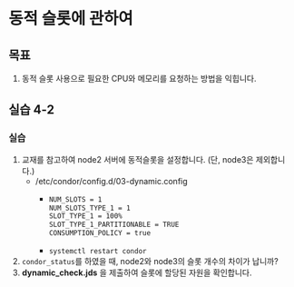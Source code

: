 # 동적 슬롯에 관하여 

## 목표
1. 동적 슬롯 사용으로 필요한 CPU와 메모리를 요청하는 방법을 익힙니다.

## 실습 4-2
### 실습
1. 교재를 참고하여 node2 서버에 동적슬롯을 설정합니다. (단, node3은 제외합니다.)
   * /etc/condor/config.d/03-dynamic.config
       * ```bash
         NUM_SLOTS = 1
         NUM_SLOTS_TYPE_1 = 1
         SLOT_TYPE_1 = 100%
         SLOT_TYPE_1_PARTITIONABLE = TRUE
         CONSUMPTION_POLICY = true
         ```
       * ```systemctl restart condor```
1. ```condor_status```를 하였을 때, node2와 node3의 슬롯 개수의 차이가 납니까?
1. **dynamic_check.jds** 을 제출하여 슬롯에 할당된 자원을 확인합니다.



